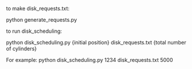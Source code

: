 to make disk_requests.txt:

python generate_requests.py

to run disk_scheduling:

python disk_scheduling.py {initial position} disk_requests.txt {total number of cylinders}

For example:
python disk_scheduling.py 1234 disk_requests.txt 5000
